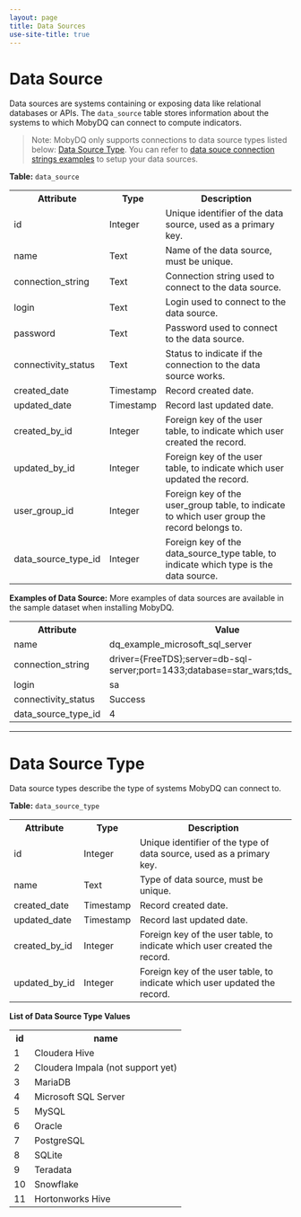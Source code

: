 ```yaml
---
layout: page
title: Data Sources
use-site-title: true
---
```


# Data Source

Data sources are systems containing or exposing data like relational databases or APIs. The `data_source` table stores information about the systems to which MobyDQ can connect to compute indicators.

> Note: MobyDQ only supports connections to data source types listed below: [Data Source Type](#data-source-type). You can refer to [data souce connection strings examples](/mobydq/pages/datasourceconnectionstrings/) to setup your data sources.

**Table:** `data_source`<br/>

<table>
  <tr>
    <th>Attribute</th><th>Type</th><th>Description</th>
  </tr>
  <tr>
    <td>id</td><td>Integer</td><td>Unique identifier of the data source, used as a primary key.</td>
  </tr>
  <tr>
    <td>name</td><td>Text</td><td>Name of the data source, must be unique.</td>
  </tr>
  <tr>
    <td>connection_string</td><td>Text</td><td>Connection string used to connect to the data source.</td>
  </tr>
  <tr>
    <td>login</td><td>Text</td><td>Login used to connect to the data source.</td>
  </tr>
  <tr>
    <td>password</td><td>Text</td><td>Password used to connect to the data source.</td>
  </tr>
  <tr>
    <td>connectivity_status</td><td>Text</td><td>Status to indicate if the connection to the data source works.</td>
  </tr>
  <tr>
    <td>created_date</td><td>Timestamp</td><td>Record created date.</td>
  </tr>
  <tr>
    <td>updated_date</td><td>Timestamp</td><td>Record last updated date.</td>
  </tr>
  <tr>
    <td>created_by_id</td><td>Integer</td><td>Foreign key of the user table, to indicate which user created the record.</td>
  </tr>
  <tr>
    <td>updated_by_id</td><td>Integer</td><td>Foreign key of the user table, to indicate which user updated the record.</td>
  </tr>
  <tr>
    <td>user_group_id</td><td>Integer</td><td>Foreign key of the user_group table, to indicate to which user group the record belongs to.</td>
  </tr>
  <tr>
    <td>data_source_type_id</td><td>Integer</td><td>Foreign key of the data_source_type table, to indicate which type is the data source.</td>
  </tr>
</table>

**Examples of Data Source:**
More examples of data sources are available in the sample dataset when installing MobyDQ.

<table>
  <tr>
    <th>Attribute</th><th>Value</th>
  </tr>
  <tr>
    <td>name</td><td>dq_example_microsoft_sql_server</td>
  </tr>
  <tr>
    <td>connection_string</td><td>driver={FreeTDS};server=db-sql-server;port=1433;database=star_wars;tds_version=8.0;</td>
  </tr>
  <tr>
    <td>login</td><td>sa</td>
  </tr>
  <tr>
    <td>connectivity_status</td><td>Success</td>
  </tr>
  <tr>
    <td>data_source_type_id</td><td>4</td>
  </tr>
</table>

---

# Data Source Type

Data source types describe the type of systems MobyDQ can connect to.

**Table:** `data_source_type`<br/>

<table>
  <tr>
    <th>Attribute</th><th>Type</th><th>Description</th>
  </tr>
  <tr>
    <td>id</td><td>Integer</td><td>Unique identifier of the type of data source, used as a primary key.</td>
  </tr>
  <tr>
    <td>name</td><td>Text</td><td>Type of data source, must be unique.</td>
  </tr>
  <tr>
    <td>created_date</td><td>Timestamp</td><td>Record created date.</td>
  </tr>
  <tr>
    <td>updated_date</td><td>Timestamp</td><td>Record last updated date.</td>
  </tr>
  <tr>
    <td>created_by_id</td><td>Integer</td><td>Foreign key of the user table, to indicate which user created the record.</td>
  </tr>
  <tr>
    <td>updated_by_id</td><td>Integer</td><td>Foreign key of the user table, to indicate which user updated the record.</td>
  </tr>
</table>

**List of Data Source Type Values**

<table>
  <tr>
    <th>id</th><th>name</th>
  </tr>
  <tr>
    <td>1</td><td>Cloudera Hive</td>
  </tr>
  <tr>
    <td>2</td><td>Cloudera Impala (not support yet)</td>
  </tr>
  <tr>
    <td>3</td><td>MariaDB</td>
  </tr>
  <tr>
    <td>4</td><td>Microsoft SQL Server</td>
  </tr>
  <tr>
    <td>5</td><td>MySQL</td>
  </tr>
  <tr>
    <td>6</td><td>Oracle</td>
  </tr>
  <tr>
    <td>7</td><td>PostgreSQL</td>
  </tr>
  <tr>
    <td>8</td><td>SQLite</td>
  </tr>
  <tr>
    <td>9</td><td>Teradata</td>
  </tr>
  <tr>
    <td>10</td><td>Snowflake</td>
  </tr>
  <tr>
    <td>11</td><td>Hortonworks Hive</td>
  </tr>
</table>
